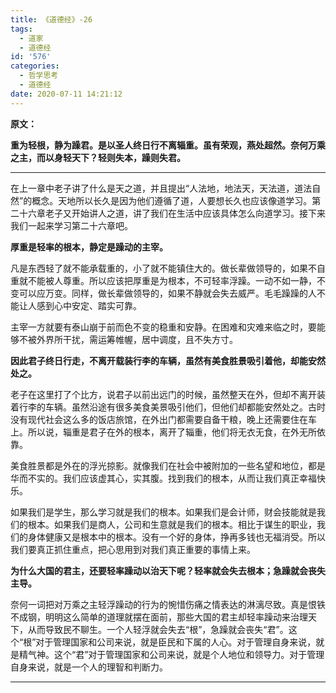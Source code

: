 ```yaml
---
title: 《道德经》-26
tags:
  - 道家
  - 道德经
id: '576'
categories:
  - 哲学思考
  - 道德经
date: 2020-07-11 14:21:12
---
```


**原文：**

**重为轻根，静为躁君。是以圣人终日行不离辎重。虽有荣观，燕处超然。奈何万乘之主，而以身轻天下？轻则失本，躁则失君。**
<!-- more -->
* * *

在上一章中老子讲了什么是天之道，并且提出“人法地，地法天，天法道，道法自然”的概念。天地所以长久是因为他们遵循了道，人要想长久也应该像道学习。第二十六章老子又开始讲人之道，讲了我们在生活中应该具体怎么向道学习。接下来我们一起来学习第二十六章吧。

**厚重是轻率的根本，静定是躁动的主宰。**

凡是东西轻了就不能承载重的，小了就不能镇住大的。做长辈做领导的，如果不自重就不能被人尊重。所以应该把厚重是为根本，不可轻率浮躁。一动不如一静，不变可以应万变。同样，做长辈做领导的，如果不静就会失去威严。毛毛躁躁的人不能让人感到心中安定、踏实可靠。

主宰一方就要有泰山崩于前而色不变的稳重和安静。在困难和灾难来临之时，要能够不被外界所干扰，需运筹帷幄，居中调度，且不失方寸。

**因此君子终日行走，不离开载装行李的车辆，虽然有美食胜景吸引着他，却能安然处之。**

老子在这里打了个比方，说君子以前出远门的时候，虽然整天在外，但却不离开装着行李的车辆。虽然沿途有很多美食美景吸引他们，但他们却都能安然处之。古时没有现代社会这么多的饭店旅馆，在外出门都需要自备干粮，晚上还需要住在车上。所以说，辎重是君子在外的根本，离开了辎重，他们将无衣无食，在外无所依靠。

美食胜景都是外在的浮光掠影。就像我们在社会中被附加的一些名望和地位，都是华而不实的。我们应该虚其心，实其腹。找到我们的根本，从而让我们真正幸福快乐。

如果我们是学生，那么学习就是我们的根本。如果我们是会计师，财会技能就是我们的根本。如果我们是商人，公司和生意就是我们的根本。相比于谋生的职业，我们的身体健康又是根本中的根本。没有一个好的身体，挣再多钱也无福消受。所以我们要真正抓住重点，把心思用到对我们真正重要的事情上来。

**为什么大国的君主，还要轻率躁动以治天下呢？轻率就会失去根本；急躁就会丧失主导。**

奈何一词把对万乘之主轻浮躁动的行为的惋惜伤痛之情表达的淋漓尽致。真是恨铁不成钢，明明这么简单的道理就摆在面前，那些大国的君主却轻率躁动来治理天下，从而导致民不聊生。一个人轻浮就会失去“根”，急躁就会丧失“君”。这个“根”对于管理国家和公司来说，就是臣民和下属的人心。对于管理自身来说，就是精气神。这个“君”对于管理国家和公司来说，就是个人地位和领导力。对于管理自身来说，就是一个人的理智和判断力。

* * *

